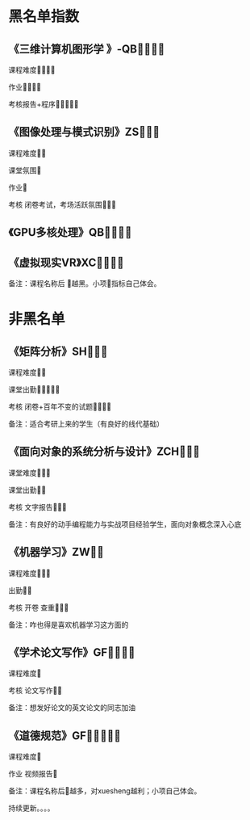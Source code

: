 # 黑名单指数
## 《三维计算机图形学 》-QB🌟🌟🌟🌟
课程难度🌟🌟🌟🌟

作业🌟🌟🌟🌟

考核报告+程序🌟🌟🌟🌟🌟

## 《图像处理与模式识别》ZS🌟🌟🌟
课程难度🌟🌟

课堂氛围🌟

作业🌟

考核 闭卷考试，考场活跃氛围🌟🌟🌟

## 《GPU多核处理》QB🌟🌟🌟🌟
## 《虚拟现实VR》XC🌟🌟🌟🌟

备注：课程名称后 🌟越黑。小项🌟指标自己体会。

# 非黑名单
## 《矩阵分析》SH🌟🌟🌟
课程难度🌟🌟

课堂出勤🌟🌟🌟🌟🌟

考核 闭卷+百年不变的试题🌟🌟🌟🌟

备注：适合考研上来的学生（有良好的线代基础）

## 《面向对象的系统分析与设计》ZCH🌟🌟🌟
课堂难度🌟🌟🌟

课堂出勤🌟🌟

考核 文字报告🌟🌟🌟

备注：有良好的动手编程能力与实战项目经验学生，面向对象概念深入心底
## 《机器学习》ZW🌟🌟
课程难度🌟🌟🌟

出勤🌟🌟

考核 开卷 查重🌟🌟🌟

备注：咋也得是喜欢机器学习这方面的
## 《学术论文写作》GF🌟🌟🌟🌟
课程难度🌟

考核 论文写作🌟🌟

备注：想发好论文的英文论文的同志加油
## 《道德规范》GF🌟🌟🌟🌟🌟
课程难度🌟

作业 视频报告🌟


备注：课程名称后🌟越多，对xuesheng越利；小项自己体会。


持续更新。。。。